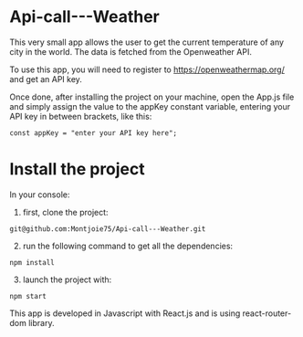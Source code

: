 # Api-call---Weather

This very small app allows the user to get the current temperature of any city in the world. The data is fetched from the Openweather API.

To use this app, you will need to register to https://openweathermap.org/ and get an API key.

Once done, after installing the project on your machine, open the App.js file and simply assign the value to the appKey constant variable, entering your API key in between brackets, like this: 

    const appKey = "enter your API key here";

# Install the project

In your console: 

   1. first, clone the project:
    
    git@github.com:Montjoie75/Api-call---Weather.git
   
   2. run the following command to get all the dependencies:

    npm install 

   3. launch the project with:

    npm start

This app is developed in Javascript with React.js and is using react-router-dom library.
